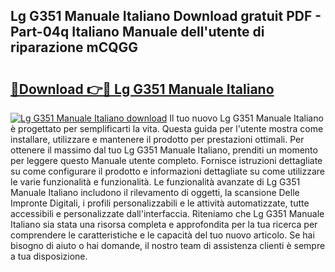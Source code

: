 ## Lg G351 Manuale Italiano Download gratuit PDF - Part-04q Italiano Manuale dell'utente di riparazione mCQGG

# <h2><a href="http://dffb88b.blite.top/?on=Lg+G351+Manuale+Italiano">🔗Download 👉🔴 Lg G351 Manuale Italiano</a></h2>

[![Lg G351 Manuale Italiano download](https://i.imgur.com/lujVjoI.png)](http://dffb88b.blite.top/?on=Lg+G351+Manuale+Italiano)
Il tuo nuovo Lg G351 Manuale Italiano è progettato per semplificarti la vita. Questa guida per l'utente mostra come installare, utilizzare e mantenere il prodotto per prestazioni ottimali. Per ottenere il massimo dal tuo Lg G351 Manuale Italiano, prenditi un momento per leggere questo Manuale utente completo. Fornisce istruzioni dettagliate su come configurare il prodotto e informazioni dettagliate su come utilizzare le varie funzionalità e funzionalità. Le funzionalità avanzate di Lg G351 Manuale Italiano includono il rilevamento di oggetti, la scansione Delle Impronte Digitali, i profili personalizzabili e le attività automatizzate, tutte accessibili e personalizzate dall'interfaccia. Riteniamo che Lg G351 Manuale Italiano sia stata una risorsa completa e approfondita per la tua ricerca per comprendere le caratteristiche e le capacità del tuo nuovo articolo. Se hai bisogno di aiuto o hai domande, il nostro team di assistenza clienti è sempre a tua disposizione.
